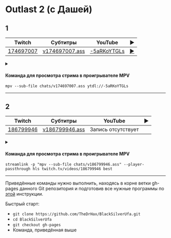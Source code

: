 <!-- video.js -->
<link href="https://cdnjs.cloudflare.com/ajax/libs/video.js/6.3.3/video-js.css" rel="stylesheet">
<script src="https://cdnjs.cloudflare.com/ajax/libs/video.js/6.3.3/video.js"></script>
<!-- videojs-youtube -->
<script src="https://cdnjs.cloudflare.com/ajax/libs/videojs-youtube/2.4.1/Youtube.js"></script>
<!-- libjass -->
<link href="https://cdn.jsdelivr.net/npm/libjass@0.11.0/libjass.css" rel="stylesheet">
<script src="https://cdn.jsdelivr.net/npm/libjass@0.11.0/libjass.js"></script>
<!-- videojs-ass -->
<link href="https://cdn.jsdelivr.net/npm/videojs-ass@0.8.0/src/videojs.ass.css" rel="stylesheet">
<script src="https://cdn.jsdelivr.net/npm/videojs-ass@0.8.0/src/videojs.ass.js"></script>
<!-- videojs-resolution-switcher -->
<script src="https://cdn.jsdelivr.net/npm/videojs-resolution-switcher@0.4.2/lib/videojs-resolution-switcher.min.js"></script>

<script>
function createPlayer(id, youtube, twitch) {
  videojs(id, {
    controls: true,
    nativeControlsForTouch: false,
    width: 640,
    height: 360,
    fluid: true,
    plugins: {
      ass: {
        src: ["../chats/v" + twitch + ".ass"],
        delay: -0.1,
      },
      videoJsResolutionSwitcher: {
        default: 'high',
        dynamicLabel: true
      }
    },
    techOrder: ["youtube"],
    sources: [{
      "type": "video/youtube",
      "src": "https://www.youtube.com/watch?v=" + youtube
    }]
  });
}
</script>

# Outlast 2 (с Дашей)

## 1

| Twitch | Субтитры | YouTube | ▶ |
| ------ | -------- | ------- | - |
| [174697007](https://www.twitch.tv/videos/174697007) | [v174697007.ass](../chats/v174697007.ass) | [-5aRKoYTGLs](https://www.youtube.com/watch?v=-5aRKoYTGLs) | <a href="/src/player.html?v=-5aRKoYTGLs&s=174697007" onclick="return openPlayer174697007()">▶</a> |

<script>
  function openPlayer174697007() {
    createPlayer("player--5aRKoYTGLs", "-5aRKoYTGLs", "174697007");
    document.getElementById("spoiler--5aRKoYTGLs").click();
    return false;
  }
</script>

<details>
  <summary id="spoiler--5aRKoYTGLs"></summary>

  <div class="player-wrapper" style="margin-top: 32px">
    <video
      id="player--5aRKoYTGLs"
      class="video-js vjs-default-skin vjs-big-play-centered" />
  </div>
</details>

#### Команда для просмотра стрима в проигрывателе MPV

```
mpv --sub-file chats/v174697007.ass ytdl://-5aRKoYTGLs
```
----
## 2

| Twitch | Субтитры | YouTube | ▶ |
| ------ | -------- | ------- | - |
| [186799946](https://www.twitch.tv/videos/186799946) | [v186799946.ass](../chats/v186799946.ass) | Запись отсутствует |  |

<script>
  function openPlayer186799946() {
    createPlayer("player-NULL", "NULL", "186799946");
    document.getElementById("spoiler-NULL").click();
    return false;
  }
</script>

<details>
  <summary id="spoiler-NULL"></summary>

  <div class="player-wrapper" style="margin-top: 32px">
    <video
      id="player-NULL"
      class="video-js vjs-default-skin vjs-big-play-centered" />
  </div>
</details>

#### Команда для просмотра стрима в проигрывателе MPV

```
streamlink -p "mpv --sub-file chats/v186799946.ass" --player-passthrough hls twitch.tv/videos/186799946 best
```
----

Приведённые команды нужно выполнить, находясь в корне ветки gh-pages данного Git репозитория и подготовив все нужные программы по [этой](../tutorials/watch-online.md) инструкции.

Быстрый старт:
* `git clone https://github.com/TheDrHax/BlackSilverUfa.git`
* `cd BlackSilverUfa`
* `git checkout gh-pages`
* Команда, приведённая выше

